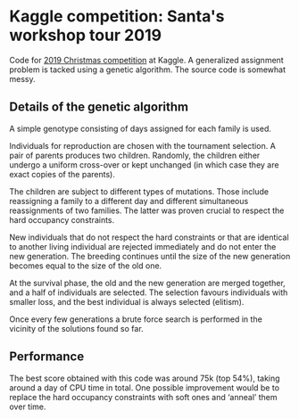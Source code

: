 # Kaggle competition: Santa's workshop tour 2019

Code for [2019 Christmas competition](https://www.kaggle.com/c/santa-workshop-tour-2019/overview) at Kaggle. A generalized assignment problem is tacked using a genetic algorithm. The source code is somewhat messy.


## Details of the genetic algorithm

A simple genotype consisting of days assigned for each family is used.

Individuals for reproduction are chosen with the tournament selection. A pair of parents produces two children. Randomly, the children either undergo a uniform cross-over or kept unchanged (in which case they are exact copies of the parents).

The children are subject to different types of mutations. Those include reassigning a family to a different day and different simultaneous reassignments of two families. The latter was proven crucial to respect the hard occupancy constraints.

New individuals that do not respect the hard constraints or that are identical to another living individual are rejected immediately and do not enter the new generation. The breeding continues until the size of the new generation becomes equal to the size of the old one.

At the survival phase, the old and the new generation are merged together, and a half of individuals are selected. The selection favours individuals with smaller loss, and the best individual is always selected (elitism).

Once every few generations a brute force search is performed in the vicinity of the solutions found so far.


## Performance

The best score obtained with this code was around 75k (top 54%), taking around a day of CPU time in total. One possible improvement would be to replace the hard occupancy constraints with soft ones and ‘anneal’ them over time.
